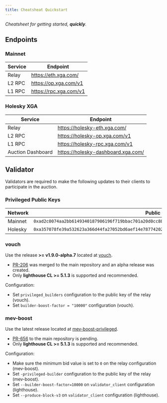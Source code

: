 ```yaml
---
title: Cheatsheat Quickstart
---
```


*Cheatsheet for getting started, **quickly**.*

## Endpoints

### Mainnet

| Service | Endpoint |
|---------|----------|
| Relay   | https://eth.xga.com/ |
| L2 RPC  | https://op.xga.com/v1 |
| L1 RPC  | https://rpc.xga.com/v1 |

### Holesky XGA

| Service | Endpoint |
|---------|----------|
| Relay   | https://holesky-eth.xga.com/ |
| L2 RPC  | https://holesky-op.xga.com/v1 |
| L1 RPC  | https://holesky-rpc.xga.com/v1 |
| Auction Dashboard | https://holesky-dashboard.xga.com/ |

## Validator

Validators are required to make the following updates to their clients to participate in the auction.

### Privileged Public Keys

| Network | Public Key |
|---------|------------|
| Mainnet | `0xad2c0074aa2bb6149340187906196f719bbac701a20d0cc88baefd2bbcc9fc970fb060d5eeb5fedf22024db6e69582da` |
| Holesky | `0xa357078fe39a532623a366d44fa27052bd6aef14e78774202afab660fa2eda3051c43c6d94167c8222ebe5ad30ae517d` |

### vouch

Use the release **>= v1.9.0-alpha.7** located at [vouch](https://github.com/attestantio/vouch).

- [PR-206](https://github.com/attestantio/vouch/pull/206) was merged to the main repository and an alpha release was created.
- Only **lighthouse CL >= 5.1.3** is supported and recommended.

Configuration:

- Set `privileged_builders` configuration to the public key of the relay (vouch).
- Set `builder-boost-factor = "10000"` configuration (vouch).

### mev-boost

Use the latest release located at [mev-boost-privileged](https://github.com/manifoldfinance/mev-boost-privileged).

- [PR-656](https://github.com/flashbots/mev-boost/pull/656) to the main repository is pending.
- Only **lighthouse CL >= 5.1.3** is supported and recommended.

Configuration:

- Make sure the minimum bid value is set to `0` on the relay configuration (mev-boost).
- Set `-privileged-builder` configuration to the public key of the relay (mev-boost).
- Set `--builder-boost-factor=10000` on `validator_client` configuration (lighthouse).
- Set `--produce-block-v3` on `validator_client` configuration (lighthouse).
